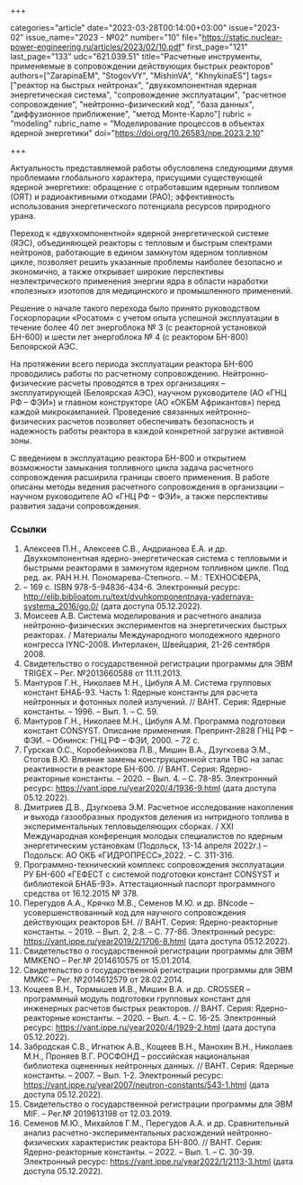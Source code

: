 +++

categories="article"
date="2023-03-28T00:14:00+03:00"
issue="2023-02"
issue_name="2023 - №02"
number="10"
file="https://static.nuclear-power-engineering.ru/articles/2023/02/10.pdf"
first_page="121"
last_page="133"
udc="621.039.51"
title="Расчетные инструменты, применяемые в сопровождении действующих быстрых реакторов"
authors=["ZarapinaEM", "StogovVY", "MishinVA", "KhnykinaES"]
tags=["реактор на быстрых нейтронах", "двухкомпонентная ядерная энергетическая система", "сопровождение эксплуатации", "расчетное сопровождение", "нейтронно-физический код", "база данных", "диффузионное приближение", "метод Монте-Карло"]
rubric = "modeling"
rubric_name = "Моделирование процессов в объектах ядерной энергетики"
doi="https://doi.org/10.26583/npe.2023.2.10"

+++

Актуальность представляемой работы обусловлена следующими двумя проблемами глобального характера, присущими существующей ядерной энергетике: обращение с отработавшим ядерным топливом (ОЯТ) и радиоактивными отходами (РАО); эффективность использования энергетического потенциала ресурсов природного урана.

Переход к «двухкомпонентной» ядерной энергетической системе (ЯЭС), объединяющей реакторы с тепловым и быстрым спектрами нейтронов, работающие в едином замкнутом ядерном топливном цикле, позволяет решить указанные проблемы наиболее безопасно и экономично, а также открывает широкие перспективы неэлектрического применения энергии ядра в области наработки «полезных» изотопов для медицинского и промышленного применений.

Решение о начале такого перехода было принято руководством Госкорпорации «Росатом» с учетом опыта успешной эксплуатации в течение более 40 лет энергоблока № 3 (с реакторной установкой БН-600) и шести лет энергоблока № 4 (с реактором БН-800) Белоярской АЭС.

На протяжении всего периода эксплуатации реактора БН-600 проводились работы по расчетному сопровождению. Нейтронно-физические расчеты проводятся в трех организациях – эксплуатирующей (Белоярская АЭС), научном руководителе (АО «ГНЦ РФ – ФЭИ») и главном конструкторе (АО «ОКБМ Африкантов») перед каждой микрокампанией. Проведение связанных нейтронно-физических расчетов позволяет обеспечивать безопасность и надежность работы реактора в каждой конкретной загрузке активной зоны.

С введением в эксплуатацию реактора БН-800 и открытием возможности замыкания топливного цикла задача расчетного сопровождения расширила границы своего применения. В работе описаны методы ведения расчетного сопровождения в организации – научном руководителе АО «ГНЦ РФ – ФЭИ», а также перспективы развития задачи сопровождения.

### Ссылки

1. Алексеев П.Н., Алексеев С.В., Андрианова Е.А. и др. Двухкомпонентная ядерно-энергетическая система с тепловыми и быстрыми реакторами в замкнутом ядерном
топливном цикле. Под ред. ак. РАН Н.Н. Пономарева-Степного. – М.: ТЕХНОСФЕРА,
2016. – 169 с. ISBN 978-5-94836-434-6. Электронный ресурс: http://elib.biblioatom.ru/text/dvuhkomponentnaya-yadernaya-systema_2016/go,0/ (дата доступа 05.12.2022).
2. Моисеев А.В. Система моделирования и расчетного анализа нейтронно-физических экспериментов на энергетических быстрых реакторах. / Материалы Международного молодежного ядерного конгресса IYNC-2008. Интерлакен, Швейцария, 21-26 сентября 2008.
3. Cвидетельство о государственной регистрации программы для ЭВМ TRIGEX – Рег. №2013660588 от 11.11.2013.
4. Мантуров Г.Н., Николаев М.Н., Цибуля А.М. Система групповых констант БНАБ-93. Часть 1: Ядерные константы для расчета нейтронных и фотонных полей излучений. // ВАНТ. Серия: Ядерные константы. – 1996. – Вып. 1. – С. 59.
5. Мантуров Г.Н., Николаев М.Н., Цибуля А.М. Программа подготовки констант CONSYST. Описание применения. Препринт-2828 ГНЦ РФ – ФЭИ. – Обнинск: ГНЦ РФ – ФЭИ, 2000. – 72 с.
6. Гурская О.С., Коробейникова Л.В., Мишин В.А., Дзугкоева Э.М., Стогов В.Ю. Влияние замены конструкционной стали ТВС на запас реактивности в реакторе БН-600. // ВАНТ. Серия: Ядерно-реакторные константы. – 2020. – Вып. 4. – C. 78-85. Электронный ресурс: https://vant.ippe.ru/year2020/4/1936-9.html (дата доступа 05.12.2022).
7. Дмитриев Д.В., Дзугкоева Э.М. Расчетное исследование накопления и выхода газообразных продуктов деления из нитридного топлива в экспериментальных тепловыделяющих сборках. / XXI Международная конференция молодых специалистов по ядерным энергетическим установкам (Подольск, 13-14 апреля 2022г.) – Подольск: АО ОКБ «ГИДРОПРЕСС»,2022. – С. 311-316.
8. Программно-технический комплекс сопровождения эксплуатации РУ БН-600 «ГЕФЕСТ с системой подготовки констант CONSYST и библиотекой БНАБ-93». Аттестационный паспорт программного средства от 16.12.2015 № 378.
9. Перегудов А.А., Крячко М.В., Семенов М.Ю. и др. BNcode – усовершенствованный код для научного сопровождения действующих реакторов БН. // ВАНТ. Серия: Ядерно-реакторные константы. – 2019. – Вып. 2, 2:8. – C. 77-86. Электронный ресурс: https://vant.ippe.ru/year2019/2/1706-8.html (дата доступа 05.12.2022).
10. Свидетельство о государственной регистрации программы для ЭВМ MMKENO – Рег.№ 2014610575 от 15.01.2014.
11. Свидетельство о государственной регистрации программы для ЭВМ MMKC – Рег. №2014612579 от 28.02.2014.
12. Кощеев В.Н., Тормышев И.В., Мишин В.А. и др. CROSSER – программный модуль подготовки групповых констант для инженерных расчетов быстрых реакторов. // ВАНТ. Серия: Ядерно-реакторные константы. – 2020. – Вып. 4. – C. 16-25. Электронный ресурс: https://vant.ippe.ru/year2020/4/1929-2.html (дата доступа 05.12.2022).
13. Забродская С.В., Игнатюк А.В., Кощеев В.Н., Манохин В.Н., Николаев М.Н., Проняев В.Г. РОСФОНД – российская национальная библиотека оцененных нейтронных данных. // ВАНТ. Серия: Ядерные константы. – 2007. – Вып. 1-2. Электронный ресурс: https://vant.ippe.ru/year2007/neutron-constants/543-1.html (дата доступа 05.12.2022).
14. Свидетельство о государственной регистрации программы для ЭВМ MIF. – Рег.№ 2019613198 от 12.03.2019.
15. Семенов М.Ю., Михайлов Г.М., Перегудов А.А. и др. Сравнительный анализ расчетно-экспериментальных расхождений нейтронно-физических характеристик реактора БН-800. // ВАНТ. Cерия: Ядерно-реакторные константы. – 2022. – Вып. 1. – C. 30-39. Электронный ресурс: https://vant.ippe.ru/year2022/1/2113-3.html (дата доступа 05.12.2022).